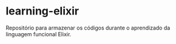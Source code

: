 # learning-elixir


Repositório para armazenar os códigos durante o aprendizado da linguagem funcional Elixir. 
